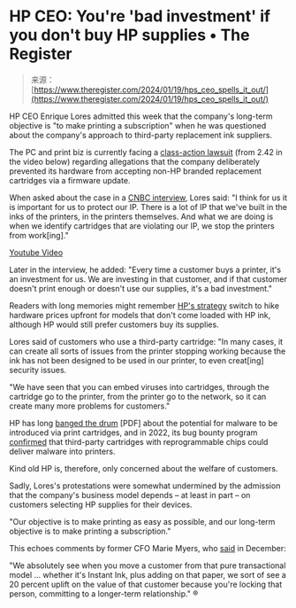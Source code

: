 <!--yml
category: 未分类
date: 2024-05-27 14:55:08
-->

# HP CEO: You're 'bad investment' if you don't buy HP supplies • The Register

> 来源：[https://www.theregister.com/2024/01/19/hps_ceo_spells_it_out/](https://www.theregister.com/2024/01/19/hps_ceo_spells_it_out/)

HP CEO Enrique Lores admitted this week that the company's long-term objective is "to make printing a subscription" when he was questioned about the company's approach to third-party replacement ink suppliers.

The PC and print biz is currently facing a [class-action lawsuit](https://www.theregister.com/2024/01/09/hp_class_action_ink/) (from 2.42 in the video below) regarding allegations that the company deliberately prevented its hardware from accepting non-HP branded replacement cartridges via a firmware update.

When asked about the case in a [CNBC interview](https://youtu.be/QPRMyQSZGuY?feature=shared), Lores said: "I think for us it is important for us to protect our IP. There is a lot of IP that we've built in the inks of the printers, in the printers themselves. And what we are doing is when we identify cartridges that are violating our IP, we stop the printers from work[ing]."

[Youtube Video](https://www.youtube.com/watch?v=QPRMyQSZGuY)

Later in the interview, he added: "Every time a customer buys a printer, it's an investment for us. We are investing in that customer, and if that customer doesn't print enough or doesn't use our supplies, it's a bad investment."

Readers with long memories might remember [HP's strategy](https://www.theregister.com/2019/10/09/hp_supplies/) switch to hike hardware prices upfront for models that don't come loaded with HP ink, although HP would still prefer customers buy its supplies.

Lores said of customers who use a third-party cartridge: "In many cases, it can create all sorts of issues from the printer stopping working because the ink has not been designed to be used in our printer, to even creat[ing] security issues.

"We have seen that you can embed viruses into cartridges, through the cartridge go to the printer, from the printer go to the network, so it can create many more problems for customers."

HP has long [banged the drum](https://h20195.www2.hp.com/V2/getpdf.aspx/4AA7-9396ENW) [PDF] about the potential for malware to be introduced via print cartridges, and in 2022, its bug bounty program [confirmed](https://www.action-intell.com/2022/10/05/hp-bug-bounty-program-finds-reprogrammable-chips-open-printers-to-malware/) that third-party cartridges with reprogrammable chips could deliver malware into printers.

Kind old HP is, therefore, only concerned about the welfare of customers.

Sadly, Lores's protestations were somewhat undermined by the admission that the company's business model depends – at least in part – on customers selecting HP supplies for their devices.

"Our objective is to make printing as easy as possible, and our long-term objective is to make printing a subscription."

This echoes comments by former CFO Marie Myers, who [said](https://www.theregister.com/2023/12/04/hp_printer_lockin/) in December:

"We absolutely see when you move a customer from that pure transactional model ... whether it's Instant Ink, plus adding on that paper, we sort of see a 20 percent uplift on the value of that customer because you're locking that person, committing to a longer-term relationship." ®